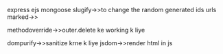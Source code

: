 express
ejs
mongoose
slugify->>to change the random generated ids urls 
marked->>

methodoverride->>outer.delete ke working k liye

dompurify->>sanitize krne k liye
jsdom->>render html in js